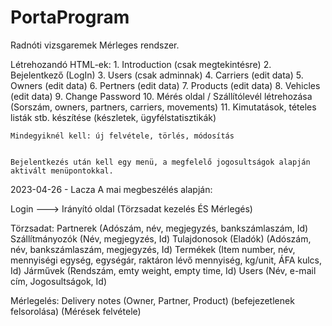 # PortaProgram
Radnóti vizsgaremek
Mérleges rendszer. 

Létrehozandó HTML-ek:
    1. Introduction (csak megtekintésre)
    2. Bejelentkező (LogIn)
    3. Users (csak adminnak)
    4. Carriers (edit data)
    5. Owners (edit data)
    6. Pertners (edit data)
    7. Products (edit data)
    8. Vehicles (edit data)
    9. Change Password
    10. Mérés oldal / Szállítólevél létrehozása (Sorszám, owners, partners, carriers, movements)
    11. Kimutatások, tételes listák stb. készítése (készletek, ügyfélstatisztikák)

    Mindegyiknél kell: új felvétele, törlés, módosítás


    Bejelentkezés után kell egy menü, a megfelelő jogosultságok alapján aktivált menüpontokkal.

2023-04-26 - Lacza
A mai megbeszélés alapján:

Login ---> Irányító oldal (Törzsadat kezelés ÉS Mérlegés)

Törzsadat: 
	Partnerek (Adószám, név, megjegyzés, bankszámlaszám, Id)
	Szállítmányozók (Név, megjegyzés, Id) 
	Tulajdonosok (Eladók) (Adószám, név, bankszámlaszám, megjegyzés, Id)
	Termékek (Item number, név, mennyiségi egység, egységár, raktáron lévő mennyiség, kg/unit, ÁFA kulcs, Id)
	Járművek (Rendszám, emty weight, empty time, Id)
	Users (Név, e-mail cím, Jogosultságok, Id)

Mérlegelés:
	Delivery notes (Owner, Partner, Product)
		(befejezetlenek felsorolása)
		(Mérések felvétele)